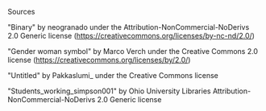 Sources

"Binary" by neogranado under the Attribution-NonCommercial-NoDerivs 2.0 Generic license (https://creativecommons.org/licenses/by-nc-nd/2.0/)

"Gender woman symbol" by Marco Verch under the Creative Commons 2.0 license (https://creativecommons.org/licenses/by/2.0/)

"Untitled" by Pakkaslumi_ under the Creative Commons license

"Students_working_simpson001" by Ohio University Libraries Attribution-NonCommercial-NoDerivs 2.0 Generic license
